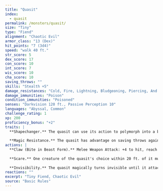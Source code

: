```yaml
---
title: "Quasit"
index:
  - quasit
permalink: /monsters/quasit/
size: "Tiny"
type: "Fiend"
alignment: "Chaotic Evil"
armor_class: "13 (Dex)"
hit_points: "7 (3d4)"
speed: "walk 40 ft."
str_score: 5
dex_score: 17
con_score: 10
int_score: 7
wis_score: 10
cha_score: 10
saving_throws: ""
skills: "Stealth +5"
damage_resistances: "Cold, Fire, Lightning, Bludgeoning, Piercing, And Slashing From Nonmagical Weapons"
damage_immunities: "Poison"
condition_immunities: "Poisoned"
senses: "Darkvision 120 ft., Passive Perception 10"
languages: "Abyssal, Common"
challenge_rating: 1
xp: 200
proficiency_bonus: "+2"
traits: |
  **Shapechanger.** The quasit can use its action to polymorph into a beast form that resembles a bat (speed 10 ft. fly 40 ft.), a centipede (40 ft., climb 40 ft.), or a toad (40 ft., swim 40 ft.), or back into its true form . Its statistics are the same in each form, except for the speed changes noted. Any equipment it is wearing or carrying isn't transformed . It reverts to its true form if it dies.
  
  **Magic Resistance.** The quasit has advantage on saving throws against spells and other magical effects.
actions: |
  **Claw (Bite in Beast Form).** Melee Weapon Attack: +4 to hit, reach 5 ft., one target. Hit: 5 (1d4 + 3) piercing damage, and the target must succeed on a DC 10 Constitution saving throw or take 5 (2d4) poison damage and become poisoned for 1 minute. The target can repeat the saving throw at the end of each of its turns, ending the effect on itself on a success.
  
  **Scare.** One creature of the quasit's choice within 20 ft. of it must succeed on a DC 10 Wisdom saving throw or be frightened for 1 minute. The target can repeat the saving throw at the end of each of its turns, with disadvantage if the quasit is within line of sight, ending the effect on itself on a success.
  
  **Invisibility.** The quasit magically turns invisible until it attacks or uses Scare, or until its concentration ends (as if concentrating on a spell). Any equipment the quasit wears or carries is invisible with it.
reactions: ""
excerpt: "Tiny Fiend, Chaotic Evil"
source: "Basic Rules"
---
```

